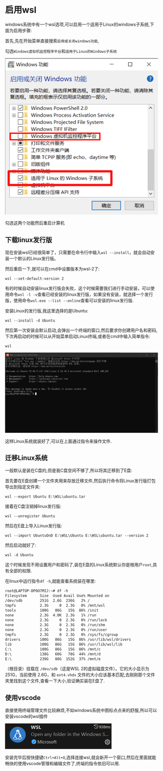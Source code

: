 # 启用wsl

windows系统中有一个wsl选项,可以启用一个适用于Linux的windows子系统,下面为启用步骤:

首先,先在开始菜单直接搜索`启用或关闭windows功能`,

勾选`Windows虚拟机监控程序平台`和`适用于Linux的Windows子系统`

![alt text](image.png)

勾选这两个功能然后重启计算机

## 下载linux发行版

现在安装wsl已经很简单了，只需要在命令行中输入`wsl --install`，就会自动安装一个默认的Linux发行版。

然后重启一下,就可以在cmd中设置版本为wsl-2了:

```
wsl --set-default-version 2
```

有的时候自动安装linux发行版会失败，这个时候需要我们进行手动安装，可以使用命令`wsl -l -v`查看已经安装的linux发行版，如果没有安装，就选择一个发行版，使用命令`wsl.exe --list --online`查看可以安装的linux发行版.

安装Linux的发行版,我这里选择的是Ubuntu:

```
wsl --install -d Ubuntu
```

然后第一次安装会默认启动,会弹出一个终端的窗口,然后要求你创建用户名和密码,下次再启动的时候可以从开始菜单启动Linux终端,或者在cmd中输入简单指令:

```
wsl
```

![alt text](image-2.png)

这样Linux系统就装好了,可以在上面通过指令来操作文件.

## 迁移Linux系统

一般默认是装在C盘的,但是我C盘空间不够了,所以将其迁移到了E盘:

首先要在E盘创建一个文件夹用来存放迁移文件,然后执行命令将Linux发行版打包导出到指定文件夹:

```
wsl --export Ubuntu E:\WSL\ubuntu.tar
```

接着在C盘注销掉linux发行版:

```
wsl --unregister Ubuntu
```

然后在E盘上导入Linux发行版:

```
wsl --import UbuntuOnD E:\WSL\Ubuntu E:\WSL\ubuntu.tar --version 2
```

然后启动就好了:

```
wsl -d Ubuntu
```

这个时候发现不用设置用户和密码了,装在E盘的Linux系统默认你是根用户`root`,具有全部的权限.

在linux中运行指令`df -h`,就能查看系统装在哪里:

```
root@LAPTOP-DPOO7MIJ:~# df -h
Filesystem      Size  Used Avail Use% Mounted on
/dev/sdb        251G  2.6G  236G   2% /
tmpfs           2.3G     0  2.3G   0% /mnt/wsl
tools           100G   86G   15G  86% /init
none            2.3G  4.0K  2.3G   1% /run
none            2.3G     0  2.3G   0% /run/lock
none            2.3G     0  2.3G   0% /run/shm
none            2.3G     0  2.3G   0% /run/user
tmpfs           2.3G     0  2.3G   0% /sys/fs/cgroup
drivers         100G   86G   15G  86% /usr/lib/wsl/drivers
lib             100G   86G   15G  86% /usr/lib/wsl/lib
C:\             100G   86G   15G  86% /mnt/c
D:\             138G   60G   78G  44% /mnt/d
E:\             239G   88G  152G  37% /mnt/e
```
（根目录）挂载在 `/dev/sdb`（这是WSL 2的虚拟磁盘文件）。它的大小显示为 251G，当前使用 2.6G，和 `ext4.vhdx` 文件的大小应该基本匹配,去刚刚那个文件夹里找到这个文件,查看一下大小,验证确实装在E盘了.

## 使用vscode

直接使用终端管理文件比较麻烦,不如windows系统中图标点点来的舒服,所以可以安装vscode的wsl插件

![alt text](image-3.png)

安装完毕后按快捷键`Ctrl+Alt+O`,选择连接wsl,就会新开一个窗口,然后在里面就能畅快的使用vscode管理和编辑文件了,终端的指令依旧可以用.
